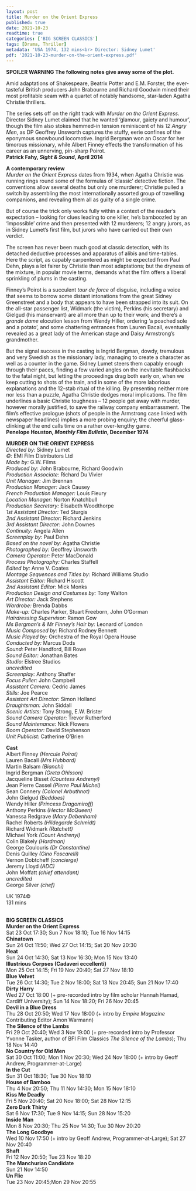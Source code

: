 ```yaml
---
layout: post
title: Murder on the Orient Express
published: true
date: 2021-10-23
readtime: true
categories: ['BIG SCREEN CLASSICS']
tags: [Drama, Thriller]
metadata: 'USA 1974, 132 mins<br> Director: Sidney Lumet'
pdf: '2021-10-23-murder-on-the-orient-express.pdf'
---
```


**SPOILER WARNING  The following notes give away some of the plot.**

Amid adaptations of Shakespeare, Beatrix Potter and E.M. Forster, the ever-tasteful British producers John Brabourne and Richard Goodwin mined their most profitable seam with a quartet of notably handsome, star-laden Agatha Christie thrillers.

The series sets off on the right track with _Murder on the Orient Express_. Director Sidney Lumet claimed that he wanted ‘glamour, gaiety and humour’, though the film also stokes hemmed-in tension reminiscent of his _12 Angry_ _Men_, as DP Geoffrey Unsworth captures the stuffy, eerie confines of the eponymous snowbound locomotive. Ingrid Bergman won an Oscar for her timorous missionary, while Albert Finney effects the transformation of his career as an unnerving, pin-sharp Poirot.<br>
**Patrick Fahy, _Sight & Sound_, April 2014**<br>

**A contemporary review**<br>
_Murder on the Orient Express_ dates from 1934, when Agatha Christie was running rings round some of the formulas of ‘classic’ detective fiction. The conventions allow several deaths but only one murderer; Christie pulled a switch by assembling the most internationally assorted group of travelling companions, and revealing them all as guilty of a single crime.

But of course the trick only works fully within a context of the reader’s expectation – looking for clues leading to one killer, he’s bamboozled by an ‘impossible’ crime and then presented with 12 murderers; 12 angry jurors, as in Sidney Lumet’s first film, but jurors who have carried out their own verdict.

The screen has never been much good at classic detection, with its detached deductive processes and apparatus of alibis and time-tables. Here the script, as capably carpentered as might be expected from Paul Dehn, plays a lot fairer by Christie than most adaptations; but the dryness of the mixture, in popular movie terms, demands what the film offers a liberal sprinkling of plums in the casting.

Finney’s Poirot is a succulent _tour de force_ of disguise, including a voice that seems to borrow some distant intonations from the great Sidney Greenstreet and a body that appears to have been strapped into its suit. On the all-star passenger list, Widmark (the victim), Perkins (his secretary) and Gielgud (his manservant) are all more than up to their work; and there’s a _grande dame_ elocution lesson from Wendy Hiller, ordering ‘a poached sole and a potato’, and some chattering entrances from Lauren Bacall, eventually revealed as a great lady of the American stage and Daisy Armstrong’s grandmother.

But the signal success in the casting is Ingrid Bergman, dowdy, tremulous and very Swedish as the missionary lady, managing to create a character as well as a counter in the game. Sidney Lumet steers them capably enough through their paces, finding a few varied angles on the inevitable flashbacks to the fatal night, but letting the proceedings drag both early on, when we keep cutting to shots of the train, and in some of the more laborious explanations and the 12-stab ritual of the killing. By presenting neither more nor less than a puzzle, Agatha Christie dodges moral implications. The film underlines a basic Christie toughness – 12 people get away with murder, however morally justified, to save the railway company embarrassment. The film’s effective prologue (shots of people in the Armstrong case linked with newspaper headlines) implies a more probing enquiry; the cheerful glass-clinking at the end calls time on a rather over-lengthy game.<br>
**Penelope Houston, _Monthly Film Bulletin_, December 1974**<br>

**MURDER ON THE ORIENT EXPRESS**<br>
_Directed by:_ Sidney Lumet<br>
_©:_ EMI Film Distributors Ltd<br>
_Made by:_ G.W. Films<br>
_Produced by:_ John Brabourne, Richard Goodwin<br>
_Production Associate:_ Richard Du Vivier<br>
_Unit Manager:_ Jim Brennan<br>
_Production Manager:_ Jack Causey<br>
_French Production Manager:_ Louis Fleury<br>
_Location Manager:_ Norton Knatchbull<br>
_Production Secretary:_ Elisabeth Woodthorpe<br>
_1st Assistant Director:_ Ted Sturgis<br>
_2nd Assistant Director:_ Richard Jenkins<br>
_3rd Assistant Director:_ John Downes<br>
_Continuity:_ Angela Allen<br>
_Screenplay by:_ Paul Dehn<br>
_Based on the novel by:_ Agatha Christie<br>
_Photographed by:_ Geoffrey Unsworth<br>
_Camera Operator:_ Peter MacDonald<br>
_Process Photography:_ Charles Staffell<br>
_Edited by:_ Anne V. Coates<br>
_Montage Sequences and Titles by:_ Richard Williams Studio<br>
_Assistant Editor:_ Richard Hiscott<br>
_2nd Assistant Editor:_ Mick Monks<br>
_Production Design and Costumes by:_ Tony Walton<br>
_Art Director:_ Jack Stephens<br>
_Wardrobe:_ Brenda Dabbs<br>
_Make-up:_ Charles Parker, Stuart Freeborn, John O’Gorman<br>
_Hairdressing Supervisor:_ Ramon Gow<br>
_Ms Bergman’s & Mr Finney’s Hair by:_ Leonard of London<br>
_Music Composed by:_ Richard Rodney Bennett<br>
_Music Played by:_ Orchestra of the Royal Opera House<br>
_Conducted by:_ Marcus Dods<br>
_Sound:_ Peter Handford, Bill Rowe<br>
_Sound Editor:_ Jonathan Bates<br>
_Studio:_ Elstree Studios<br>
_uncredited_<br>
_Screenplay:_ Anthony Shaffer<br>
_Focus Puller:_ John Campbell<br>
_Assistant Camera:_ Cedric James<br>
_Stills:_ Joe Pearce<br>
_Assistant Art Director:_ Simon Holland<br>
_Draughtsman:_ John Siddall<br>
_Scenic Artists:_ Tony Strong, E.W. Brister<br>
_Sound Camera Operator:_ Trevor Rutherford<br>
_Sound Maintenance:_ Nick Flowers<br>
_Boom Operator:_ David Stephenson<br>
_Unit Publicist:_ Catherine O’Brien<br>

**Cast**<br>
Albert Finney _(Hercule Poirot)_<br>
Lauren Bacall _(Mrs Hubbard)_<br>
Martin Balsam _(Bianchi)_<br>
Ingrid Bergman _(Greta Ohlsson)_<br>
Jacqueline Bisset _(Countess Andrenyi)_<br>
Jean Pierre Cassel _(Pierre Paul Michel)_<br>
Sean Connery _(Colonel Arbuthnot)_<br>
John Gielgud _(Beddoes)_<br>
Wendy Hiller _(Princess Dragomiroff)_<br>
Anthony Perkins _(Hector McQueen)_<br>
Vanessa Redgrave _(Mary Debenham)_<br>
Rachel Roberts _(Hildegarde Schmidt)_<br>
Richard Widmark _(Ratchett)_<br>
Michael York _(Count Andrenyi)_<br>
Colin Blakely _(Hardman)_<br>
George Coulouris _(Dr Constantine)_<br>
Denis Quilley _(Gino Foscarelli)_<br>
Vernon Dobtcheff _(concierge)_<br>
Jeremy Lloyd _(ADC)_<br>
John Moffatt _(chief attendant)_<br>
_uncredited_<br>
George Silver _(chef)_<br>

UK 1974©<br>
131 mins<br>
<br>


**BIG SCREEN CLASSICS**<br>
**Murder on the Orient Express**<br>
Sat 23 Oct 17:30; Sun 7 Nov 18:10; Tue 16 Nov 14:15<br>
**Chinatown**<br>
Sun 24 Oct 11:50; Wed 27 Oct 14:15; Sat 20 Nov 20:30<br>
**Heat**<br>
Sun 24 Oct 14:30; Sat 13 Nov 16:30; Mon 15 Nov 13:40<br>
**Illustrious Corpses (Cadaveri eccellenti)**<br>
Mon 25 Oct 14:15; Fri 19 Nov 20:40; Sat 27 Nov 18:10<br>
**Blue Velvet**<br>
Tue 26 Oct 14:30; Tue 2 Nov 18:00; Sat 13 Nov 20:45; Sun 21 Nov 17:40<br>
**Dirty Harry**<br>
Wed 27 Oct 18:00 (+ pre-recorded intro by film scholar Hannah Hamad, Cardiff University); Sun 14 Nov 18:20; Fri 26 Nov 20:45<br>
**Devil in a Blue Dress**<br>
Thu 28 Oct 20:50; Wed 17 Nov 18:00 (+ intro by _Empire Magazine_ Contributing Editor Amon Warmann)<br>
**The Silence of the Lambs**<br>
Fri 29 Oct 20:40; Wed 3 Nov 19:00 (+ pre-recorded intro by Professor Yvonne Tasker, author of BFI Film Classics _The Silence of the Lambs_); Thu 18 Nov 14:40<br>
**No Country for Old Men**<br>
Sat 30 Oct 11:00; Mon 1 Nov 20:30; Wed 24 Nov 18:00 (+ intro by Geoff Andrew, Programmer-at-Large)<br>
**In the Cut**<br>
Sun 31 Oct 18:30; Tue 30 Nov 18:10<br>
**House of Bamboo**<br>
Thu 4 Nov 20:50; Thu 11 Nov 14:30; Mon 15 Nov 18:10<br>
**Kiss Me Deadly**<br>
Fri 5 Nov 20:40; Sat 20 Nov 18:00; Sat 28 Nov 12:15<br>
**Zero Dark Thirty**<br>
Sat 6 Nov 17:30; Tue 9 Nov 14:15; Sun 28 Nov 15:20<br>
**Inside Man**<br>
Mon 8 Nov 20:30; Thu 25 Nov 14:30; Tue 30 Nov 20:20<br>
**The Long Goodbye**<br>
Wed 10 Nov 17:50 (+ intro by Geoff Andrew, Programmer-at-Large); Sat 27 Nov 20:40<br>
**Shaft**<br>
Fri 12 Nov 20:50; Tue 23 Nov 18:20<br>
**The Manchurian Candidate**<br>
Sun 21 Nov 14:50<br>
**Un Flic**<br>
Tue 23 Nov 20:45;Mon 29 Nov 20:55<br>
<!--stackedit_data:
eyJoaXN0b3J5IjpbLTEzMzg0ODUzMTddfQ==
-->